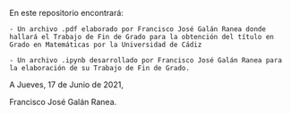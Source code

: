 En este repositorio encontrará:
    
    - Un archivo .pdf elaborado por Francisco José Galán Ranea donde hallará el Trabajo de Fin de Grado para la obtención del título en Grado en Matemáticas por la Universidad de Cádiz
    
    - Un archivo .ipynb desarrollado por Francisco José Galán Ranea para la elaboración de su Trabajo de Fin de Grado.

A Jueves, 17 de Junio de 2021,

Francisco José Galán Ranea.
